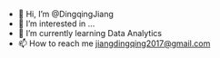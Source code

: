 - 👋 Hi, I’m @DingqingJiang
- 👀 I’m interested in ...
- 🌱 I’m currently learning Data Analytics
- 📫 How to reach me jiangdingqing2017@gmail.com

<!---
DingqingJiang/DingqingJiang is a ✨ special ✨ repository because its `README.md` (this file) appears on your GitHub profile.
You can click the Preview link to take a look at your changes.
--->
